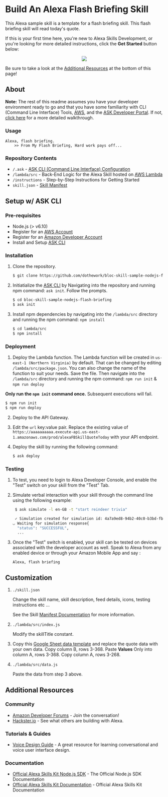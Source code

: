 #  Build An Alexa Flash Briefing Skill

This Alexa sample skill is a template for a flash briefing skill. This flash briefing skill will read today's quote.

If this is your first time here, you're new to Alexa Skills Development, or you're looking for more detailed instructions, click the **Get Started** button below:

<p align='center'>
<a href='./instructions/0-intro.md'><img src='https://camo.githubusercontent.com/db9b9ce26327ad3bac57ec4daf0961a382d75790/68747470733a2f2f6d2e6d656469612d616d617a6f6e2e636f6d2f696d616765732f472f30312f6d6f62696c652d617070732f6465782f616c6578612f616c6578612d736b696c6c732d6b69742f7475746f7269616c732f67656e6572616c2f627574746f6e732f627574746f6e5f6765745f737461727465642e5f5454485f2e706e67'></a>
</p>


Be sure to take a look at the [Additional Resources](#additional-resources) at the bottom of this page!


## About
**Note:** The rest of this readme assumes you have your developer environment ready to go and that you have some familiarity with CLI (Command Line Interface) Tools, [AWS](https://aws.amazon.com/), and the [ASK Developer Portal](https://developer.amazon.com/alexa-skills-kit). If not, [click here](./instructions/0-intro.md) for a more detailed walkthrough.



### Usage

```text
Alexa, flash briefing.
	>> From My Flash Briefing, Hard work pays off...
```

### Repository Contents
* `/.ask`	- [ASK CLI (Command Line Interface) Configuration](https://developer.amazon.com/docs/smapi/ask-cli-intro.html)	 
* `/lambda/src` - Back-End Logic for the Alexa Skill hosted on [AWS Lambda](https://aws.amazon.com/lambda/)
* `/instructions` - Step-by-Step Instructions for Getting Started
* `skill.json`	- [Skill Manifest](https://developer.amazon.com/docs/smapi/skill-manifest.html)

## Setup w/ ASK CLI

### Pre-requisites

* Node.js (> v6.10)
* Register for an [AWS Account](https://aws.amazon.com/)
* Register for an [Amazon Developer Account](https://developer.amazon.com/)
* Install and Setup [ASK CLI](https://developer.amazon.com/docs/smapi/quick-start-alexa-skills-kit-command-line-interface.html)

### Installation
1. Clone the repository.

	```bash
	$ git clone https://github.com/dothework/bloc-skill-sample-nodejs-flash-briefing/
	```

2. Initiatialize the [ASK CLI](https://developer.amazon.com/docs/smapi/quick-start-alexa-skills-kit-command-line-interface.html) by Navigating into the repository and running npm command: `ask init`. Follow the prompts.

	```bash
	$ cd bloc-skill-sample-nodejs-flash-briefing
	$ ask init
	```

3. Install npm dependencies by navigating into the `/lambda/src` directory and running the npm command: `npm install`

	```bash
	$ cd lambda/src
	$ npm install
	```

### Deployment

1. Deploy the Lambda function. The Lambda function will be created in ```us-east-1 (Northern Virginia)``` by default. That can be changed by editing `/lambda/src/package.json`. You can also change the name of the function to suit your needs. Save the file. Then navigate into the `/lambda/src` directory and running the npm command: `npm run init` & `npm run deploy`

**Only run the `npm init` command once.** Subsequent executions will fail.  

```bash
$ npm run init
$ npm run deploy
```

2. Deploy to the API Gateway.

3. Edit the `url` key:value pair. Replace the existing value of `https://aaaaaaaaaa.execute-api.us-east-1.amazonaws.com/prod/alexaFBSkillQuoteToday` with your API endpoint.

4. Deploy the skill by running the following command:

	```bash
	$ ask deploy
	```

### Testing

1. To test, you need to login to Alexa Developer Console, and enable the "Test" switch on your skill from the "Test" Tab.

2. Simulate verbal interaction with your skill through the command line using the following example:

	```bash
	 $ ask simulate -l en-GB -t "start reindeer trivia"

	 ✓ Simulation created for simulation id: 4a7a9ed8-94b2-40c0-b3bd-fb63d9887fa7
	◡ Waiting for simulation response{
	  "status": "SUCCESSFUL",
	  ...
	 ```

3. Once the "Test" switch is enabled, your skill can be tested on devices associated with the developer account as well. Speak to Alexa from any enabled device or through your Amazon Mobile App and say :

	```text
	Alexa, flash briefing
	```

## Customization

1. ```./skill.json```

   Change the skill name, skill description, feed details, icons, testing instructions etc ...

   See the Skill [Manifest Documentation](https://developer.amazon.com/docs/smapi/skill-manifest.html) for more information.

2. ```./lambda/src/index.js```

   Modify the skillTitle constant.

3. Copy this [Google Sheet data template](https://docs.google.com/spreadsheets/d/1_pitjZcZ46vReytXG2sAOg4eD5U2VS_Pe83a1-PoKIQ/edit?usp=sharing) and replace the quote data with your own data. Copy column B, rows 3-368. Paste **Values** Only into column A, rows 3-368. Copy column A, rows 3-268.

4.  ```./lambda/src/data.js```

	 Paste the data from step 3 above.

## Additional Resources

### Community
* [Amazon Developer Forums](https://forums.developer.amazon.com/spaces/165/index.html) - Join the conversation!
* [Hackster.io](https://www.hackster.io/amazon-alexa) - See what others are building with Alexa.

### Tutorials & Guides
* [Voice Design Guide](https://developer.amazon.com/designing-for-voice/) - A great resource for learning conversational and voice user interface design.

### Documentation
* [Official Alexa Skills Kit Node.js SDK](https://www.npmjs.com/package/alexa-sdk) - The Official Node.js SDK Documentation
*  [Official Alexa Skills Kit Documentation](https://developer.amazon.com/docs/ask-overviews/build-skills-with-the-alexa-skills-kit.html) - Official Alexa Skills Kit Documentation
